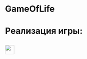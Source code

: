 # GameOfLife
<h1> Реализация игры:
<p><h2>
   <img src="https://media.giphy.com/media/hvRJCLFzcasrR4ia7z/giphy.gif" width="30px"/>
</h2>
